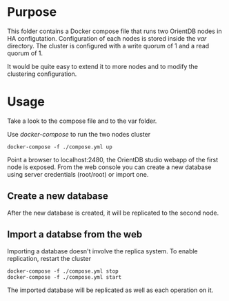 
# Purpose

This folder contains a Docker compose file that runs two OrientDB nodes in HA configutation.
Configuration of each nodes is stored inside the *var* directory.
The cluster is configured with a write quorum of 1 and a read quorum of 1.

It would be quite easy to extend it to more nodes and to modify the clustering configuration.

# Usage

Take a look to the compose file and to the var folder.

Use *docker-compose*  to run the two nodes cluster

```shell
docker-compose -f ./compose.yml up
```

Point a browser to localhost:2480, the OrientDB studio webapp of the first node is exposed.
From the web console you can create a new database using server credentials (root/root) or import one.

## Create a new database

After the new database is created, it will be replicated to the second node.

## Import a databse from the web

Importing a database doesn't involve the replica system. To enable replication, restart the cluster

```shell
docker-compose -f ./compose.yml stop
docker-compose -f ./compose.yml start
```

The imported database will be replicated as well as each operation on it.



